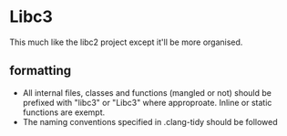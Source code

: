 # Libc3

This much like the libc2 project except it'll be more organised.

## formatting
- All internal files, classes and functions (mangled or not) should be prefixed with "libc3" or "Libc3" where approproate. Inline or static functions are exempt.
- The naming conventions specified in .clang-tidy should be followed